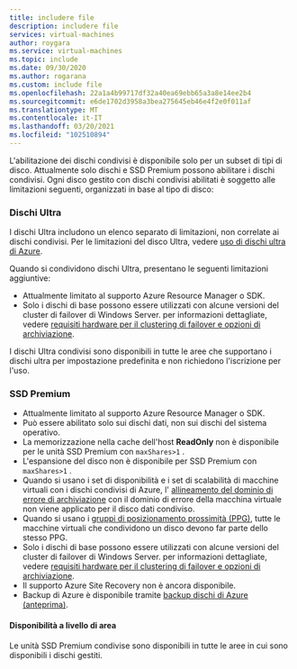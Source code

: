 ```yaml
---
title: includere file
description: includere file
services: virtual-machines
author: roygara
ms.service: virtual-machines
ms.topic: include
ms.date: 09/30/2020
ms.author: rogarana
ms.custom: include file
ms.openlocfilehash: 22a1a4b99717df32a40ea69ebb65a3a8e14ee2b4
ms.sourcegitcommit: e6de1702d3958a3bea275645eb46e4f2e0f011af
ms.translationtype: MT
ms.contentlocale: it-IT
ms.lasthandoff: 03/20/2021
ms.locfileid: "102510894"
---
```

L'abilitazione dei dischi condivisi è disponibile solo per un subset di tipi di disco. Attualmente solo dischi e SSD Premium possono abilitare i dischi condivisi. Ogni disco gestito con dischi condivisi abilitati è soggetto alle limitazioni seguenti, organizzati in base al tipo di disco:

### <a name="ultra-disks"></a>Dischi Ultra

I dischi Ultra includono un elenco separato di limitazioni, non correlate ai dischi condivisi. Per le limitazioni del disco Ultra, vedere [uso di dischi ultra di Azure](../articles/virtual-machines/disks-enable-ultra-ssd.md).

Quando si condividono dischi Ultra, presentano le seguenti limitazioni aggiuntive:

- Attualmente limitato al supporto Azure Resource Manager o SDK. 
- Solo i dischi di base possono essere utilizzati con alcune versioni del cluster di failover di Windows Server. per informazioni dettagliate, vedere [requisiti hardware per il clustering di failover e opzioni di archiviazione](/windows-server/failover-clustering/clustering-requirements).

I dischi Ultra condivisi sono disponibili in tutte le aree che supportano i dischi ultra per impostazione predefinita e non richiedono l'iscrizione per l'uso.

### <a name="premium-ssds"></a>SSD Premium

- Attualmente limitato al supporto Azure Resource Manager o SDK. 
- Può essere abilitato solo sui dischi dati, non sui dischi del sistema operativo.
- La memorizzazione nella cache dell'host **ReadOnly** non è disponibile per le unità SSD Premium con `maxShares>1` .
- L'espansione del disco non è disponibile per SSD Premium con `maxShares>1` .
- Quando si usano i set di disponibilità e i set di scalabilità di macchine virtuali con i dischi condivisi di Azure, l' [allineamento del dominio di errore di archiviazione](../articles/virtual-machines/availability.md) con il dominio di errore della macchina virtuale non viene applicato per il disco dati condiviso.
- Quando si usano i [gruppi di posizionamento prossimità (PPG)](../articles/virtual-machines/windows/proximity-placement-groups.md), tutte le macchine virtuali che condividono un disco devono far parte dello stesso PPG.
- Solo i dischi di base possono essere utilizzati con alcune versioni del cluster di failover di Windows Server. per informazioni dettagliate, vedere [requisiti hardware per il clustering di failover e opzioni di archiviazione](/windows-server/failover-clustering/clustering-requirements).
- Il supporto Azure Site Recovery non è ancora disponibile.
- Backup di Azure è disponibile tramite [backup dischi di Azure (anteprima)](../articles/backup/disk-backup-overview.md).

#### <a name="regional-availability"></a>Disponibilità a livello di area

Le unità SSD Premium condivise sono disponibili in tutte le aree in cui sono disponibili i dischi gestiti.
